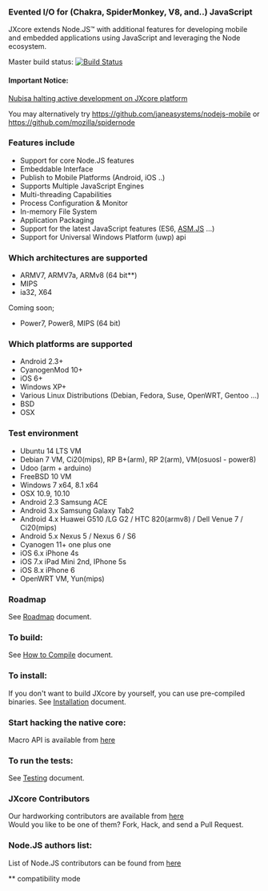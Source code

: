 ### Evented I/O for (Chakra, SpiderMonkey, V8, and..) JavaScript

JXcore extends Node.JS™ with additional features for developing mobile and 
embedded applications using JavaScript and leveraging the Node ecosystem.

Master build status: [![Build Status](https://travis-ci.org/jxcore/jxcore.svg?branch=master)](https://travis-ci.org/jxcore/jxcore)

#### Important Notice:
[Nubisa halting active development on JXcore platform](http://www.nubisa.com/nubisa-halting-active-development-on-jxcore-platform/)

You may alternatively try https://github.com/janeasystems/nodejs-mobile or https://github.com/mozilla/spidernode

### Features include

  - Support for core Node.JS features
  - Embeddable Interface
  - Publish to Mobile Platforms (Android, iOS ..)
  - Supports Multiple JavaScript Engines
  - Multi-threading Capabilities
  - Process Configuration & Monitor
  - In-memory File System
  - Application Packaging
  - Support for the latest JavaScript features (ES6, [ASM.JS](https://github.com/jxcore/jxcore/blob/master/doc/api/globals.markdown#require) ...)
  - Support for Universal Windows Platform (uwp) api

### Which architectures are supported

  - ARMV7, ARMV7a, ARMv8 (64 bit**)
  - MIPS
  - ia32, X64
  
Coming soon;
  - Power7, Power8, MIPS (64 bit)

### Which platforms are supported

  - Android 2.3+
  - CyanogenMod 10+
  - iOS 6+ 
  - Windows XP+
  - Various Linux Distributions (Debian, Fedora, Suse, OpenWRT, Gentoo ...)
  - BSD 
  - OSX 

### Test environment

  - Ubuntu 14 LTS VM
  - Debian 7 VM, Ci20(mips), RP B+(arm), RP 2(arm), VM(osuosl - power8)
  - Udoo (arm + arduino)
  - FreeBSD 10 VM
  - Windows 7 x64, 8.1 x64
  - OSX 10.9, 10.10 
  - Android 2.3 Samsung ACE
  - Android 3.x Samsung Galaxy Tab2 
  - Android 4.x Huawei G510 /LG G2 / HTC 820(armv8) / Dell Venue 7 / Ci20(mips)
  - Android 5.x Nexus 5 / Nexus 6 / S6
  - Cyanogen 11+ one plus one 
  - iOS 6.x iPhone 4s
  - iOS 7.x iPad Mini 2nd, IPhone 5s
  - iOS 8.x iPhone 6
  - OpenWRT VM, Yun(mips)
  
### Roadmap

See [Roadmap](doc/ROADMAP.md) document.

### To build:

See [How to Compile](doc/HOW_TO_COMPILE.md) document.

### To install:

If you don't want to build JXcore by yourself, you can use pre-compiled binaries. 
See [Installation](doc/INSTALLATION.md) document.

### Start hacking the native core:

Macro API is available from [here](doc/native)

### To run the tests:

See [Testing](doc/TESTING.md) document.

### JXcore Contributors

Our hardworking contributors are available from [here](https://github.com/jxcore/jxcore/graphs/contributors)  
Would you like to be one of them? Fork, Hack, and send a Pull Request.


### Node.JS authors list:

List of Node.JS contributors can be found from [here](https://github.com/jxcore/jxcore/blob/master/node/AUTHORS)

** compatibility mode
